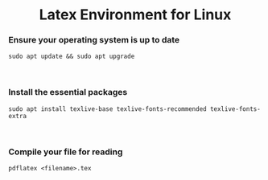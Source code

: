 <h1 align='center'>Latex Environment for Linux</h1>

<h3>Ensure your operating system is up to date</h3>

~~~
sudo apt update && sudo apt upgrade
~~~

<br>

<h3>Install the essential packages</h3>

~~~
sudo apt install texlive-base texlive-fonts-recommended texlive-fonts-extra
~~~

<br>

<h3>Compile your file for reading</h3>

~~~
pdflatex <filename>.tex 
~~~

